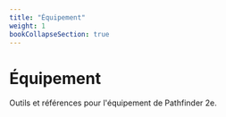 ```yaml
---
title: "Équipement"
weight: 1
bookCollapseSection: true
---
```


# Équipement

Outils et références pour l'équipement de Pathfinder 2e.